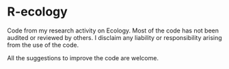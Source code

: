 # R-ecology

Code from my research activity on Ecology.
Most of the code has not been audited or reviewed by others. I disclaim any liability or responsibility arising from the use of the code.

All the suggestions to improve the code are welcome.


